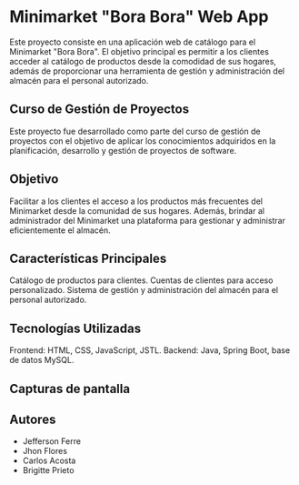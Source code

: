 # Minimarket "Bora Bora" Web App
Este proyecto consiste en una aplicación web de catálogo para el Minimarket "Bora Bora". El objetivo principal es permitir a los clientes acceder al catálogo de productos desde la comodidad de sus hogares, además de proporcionar una herramienta de gestión y administración del almacén para el personal autorizado.

## Curso de Gestión de Proyectos
Este proyecto fue desarrollado como parte del curso de gestión de proyectos con el objetivo de aplicar los conocimientos adquiridos en la planificación, desarrollo y gestión de proyectos de software.

## Objetivo
Facilitar a los clientes el acceso a los productos más frecuentes del Minimarket desde la comunidad de sus hogares. Además, brindar al administrador del Minimarket una plataforma para gestionar y administrar eficientemente el almacén.

## Características Principales
Catálogo de productos para clientes.
Cuentas de clientes para acceso personalizado.
Sistema de gestión y administración del almacén para el personal autorizado.

## Tecnologías Utilizadas
Frontend: HTML, CSS, JavaScript, JSTL.
Backend: Java, Spring Boot, base de datos MySQL.

## Capturas de pantalla


## Autores
- Jefferson Ferre
- Jhon Flores 
- Carlos Acosta 
- Brigitte Prieto 
